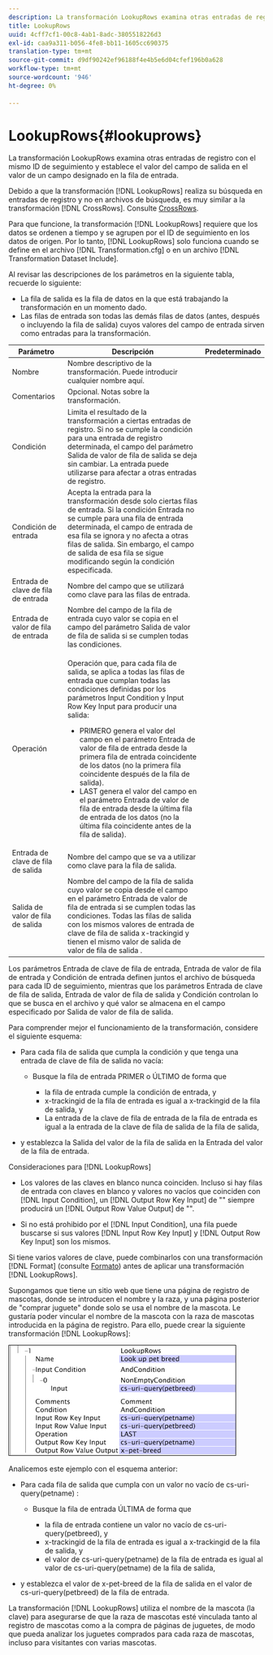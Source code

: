 ```yaml
---
description: La transformación LookupRows examina otras entradas de registro con el mismo ID de seguimiento y establece el valor del campo de salida en el valor de un campo designado en la fila de entrada.
title: LookupRows
uuid: 4cff7cf1-00c8-4ab1-8adc-3805518226d3
exl-id: caa9a311-b056-4fe8-bb11-1605cc690375
translation-type: tm+mt
source-git-commit: d9df90242ef96188f4e4b5e6d04cfef196b0a628
workflow-type: tm+mt
source-wordcount: '946'
ht-degree: 0%

---
```


# LookupRows{#lookuprows}

La transformación LookupRows examina otras entradas de registro con el mismo ID de seguimiento y establece el valor del campo de salida en el valor de un campo designado en la fila de entrada.

Debido a que la transformación [!DNL LookupRows] realiza su búsqueda en entradas de registro y no en archivos de búsqueda, es muy similar a la transformación [!DNL CrossRows]. Consulte [CrossRows](../../../../../home/c-dataset-const-proc/c-data-trans/c-transf-types/c-standard-transf/c-crossrows.md#concept-fcace08804f54db397ed631cc13ff4f2).

Para que funcione, la transformación [!DNL LookupRows] requiere que los datos se ordenen a tiempo y se agrupen por el ID de seguimiento en los datos de origen. Por lo tanto, [!DNL LookupRows] solo funciona cuando se define en el archivo [!DNL Transformation.cfg] o en un archivo [!DNL Transformation Dataset Include].

Al revisar las descripciones de los parámetros en la siguiente tabla, recuerde lo siguiente:

* La fila de salida es la fila de datos en la que está trabajando la transformación en un momento dado.
* Las filas de entrada son todas las demás filas de datos (antes, después o incluyendo la fila de salida) cuyos valores del campo de entrada sirven como entradas para la transformación.

<table id="table_AB68A89ECD5C45F39B8433F994BBD7D8"> 
 <thead> 
  <tr> 
   <th colname="col1" class="entry"> Parámetro </th> 
   <th colname="col2" class="entry"> Descripción </th> 
   <th colname="col3" class="entry"> Predeterminado </th> 
  </tr> 
 </thead>
 <tbody> 
  <tr> 
   <td colname="col1"> Nombre </td> 
   <td colname="col2"> Nombre descriptivo de la transformación. Puede introducir cualquier nombre aquí. </td> 
   <td colname="col3"> </td> 
  </tr> 
  <tr> 
   <td colname="col1"> Comentarios </td> 
   <td colname="col2"> Opcional. Notas sobre la transformación. </td> 
   <td colname="col3"> </td> 
  </tr> 
  <tr> 
   <td colname="col1"> Condición </td> 
   <td colname="col2"> Limita el resultado de la transformación a ciertas entradas de registro. Si no se cumple la condición para una entrada de registro determinada, el campo del parámetro Salida de valor de fila de salida se deja sin cambiar. La entrada puede utilizarse para afectar a otras entradas de registro. </td> 
   <td colname="col3"> </td> 
  </tr> 
  <tr> 
   <td colname="col1"> Condición de entrada </td> 
   <td colname="col2">Acepta la entrada para la transformación desde solo ciertas filas de entrada. Si la condición <span class="wintitle"> Entrada</span> no se cumple para una fila de entrada determinada, el campo de entrada de esa fila se ignora y no afecta a otras filas de salida. Sin embargo, el campo de salida de esa fila se sigue modificando según la condición especificada. </td> 
   <td colname="col3"> </td> 
  </tr> 
  <tr> 
   <td colname="col1"> Entrada de clave de fila de entrada </td> 
   <td colname="col2"> Nombre del campo que se utilizará como clave para las filas de entrada. </td> 
   <td colname="col3"> </td> 
  </tr> 
  <tr> 
   <td colname="col1"> Entrada de valor de fila de entrada </td> 
   <td colname="col2"> Nombre del campo de la fila de entrada cuyo valor se copia en el campo del parámetro Salida de valor de fila de salida si se cumplen todas las condiciones. </td> 
   <td colname="col3"> </td> 
  </tr> 
  <tr> 
   <td colname="col1"> Operación </td> 
   <td colname="col2"> <p>Operación que, para cada fila de salida, se aplica a todas las filas de entrada que cumplan todas las condiciones definidas por los parámetros <span class="wintitle"> Input</span> Condition y Input Row Key Input para producir una salida: 
     <ul id="ul_16FB152CB558497794DDED72A2F05CDD"> 
      <li id="li_22DA9F814E4E42D0B21E90B63A2A7A0E"> PRIMERO genera el valor del campo en el parámetro Entrada de valor de fila de entrada desde la primera fila de entrada coincidente de los datos (no la primera fila coincidente después de la fila de salida). </li> 
      <li id="li_45E00C3DE0494A1CB5C09B942088F161"> LAST genera el valor del campo en el parámetro Entrada de valor de fila de entrada desde la última fila de entrada de los datos (no la última fila coincidente antes de la fila de salida). </li> 
     </ul> </p> </td> 
   <td colname="col3"> </td> 
  </tr> 
  <tr> 
   <td colname="col1"> Entrada de clave de fila de salida </td> 
   <td colname="col2"> Nombre del campo que se va a utilizar como clave para la fila de salida. </td> 
   <td colname="col3"> </td> 
  </tr> 
  <tr> 
   <td colname="col1"> Salida de valor de fila de salida </td> 
   <td colname="col2">Nombre del campo de la fila de salida cuyo valor se copia desde el campo en el parámetro Entrada de valor de fila de entrada si se cumplen todas las condiciones. Todas las filas de salida con los mismos valores de entrada de clave de fila de salida x-trackingid y <span class="wintitle"> </span>tienen el mismo valor de salida de valor de fila de salida <span class="wintitle"></span>. </td> 
   <td colname="col3"> </td> 
  </tr> 
 </tbody> 
</table>

Los parámetros Entrada de clave de fila de entrada, Entrada de valor de fila de entrada y Condición de entrada definen juntos el archivo de búsqueda para cada ID de seguimiento, mientras que los parámetros Entrada de clave de fila de salida, Entrada de valor de fila de salida y Condición controlan lo que se busca en el archivo y qué valor se almacena en el campo especificado por Salida de valor de fila de salida.

Para comprender mejor el funcionamiento de la transformación, considere el siguiente esquema:

* Para cada fila de salida que cumpla la condición y que tenga una entrada de clave de fila de salida no vacía:

   * Busque la fila de entrada PRIMER o ÚLTIMO de forma que

      * la fila de entrada cumple la condición de entrada, y
      * x-trackingid de la fila de entrada es igual a x-trackingid de la fila de salida, y
      * La entrada de la clave de fila de entrada de la fila de entrada es igual a la entrada de la clave de fila de salida de la fila de salida,

* y establezca la Salida del valor de la fila de salida en la Entrada del valor de la fila de entrada.

Consideraciones para [!DNL LookupRows]

* Los valores de las claves en blanco nunca coinciden. Incluso si hay filas de entrada con claves en blanco y valores no vacíos que coinciden con [!DNL Input Condition], un [!DNL Output Row Key Input] de &quot;&quot; siempre producirá un [!DNL Output Row Value Output] de &quot;&quot;.

* Si no está prohibido por el [!DNL Input Condition], una fila puede buscarse si sus valores [!DNL Input Row Key Input] y [!DNL Output Row Key Input] son los mismos.

Si tiene varios valores de clave, puede combinarlos con una transformación [!DNL Format] (consulte [Formato](../../../../../home/c-dataset-const-proc/c-data-trans/c-transf-types/c-standard-transf/c-format.md#concept-3de04869181e4694ab072b092186684b)) antes de aplicar una transformación [!DNL LookupRows].

Supongamos que tiene un sitio web que tiene una página de registro de mascotas, donde se introducen el nombre y la raza, y una página posterior de &quot;comprar juguete&quot; donde solo se usa el nombre de la mascota. Le gustaría poder vincular el nombre de la mascota con la raza de mascotas introducida en la página de registro. Para ello, puede crear la siguiente transformación [!DNL LookupRows]:

![](assets/cfg_TransformationType_LookupRows.png)

Analicemos este ejemplo con el esquema anterior:

* Para cada fila de salida que cumpla con un valor no vacío de cs-uri-query(petname) :

   * Busque la fila de entrada ÚLTIMA de forma que

      * la fila de entrada contiene un valor no vacío de cs-uri-query(petbreed), y
      * x-trackingid de la fila de entrada es igual a x-trackingid de la fila de salida, y
      * el valor de cs-uri-query(petname) de la fila de entrada es igual al valor de cs-uri-query(petname) de la fila de salida,

* y establezca el valor de x-pet-breed de la fila de salida en el valor de cs-uri-query(petbreed) de la fila de entrada.

La transformación [!DNL LookupRows] utiliza el nombre de la mascota (la clave) para asegurarse de que la raza de mascotas esté vinculada tanto al registro de mascotas como a la compra de páginas de juguetes, de modo que pueda analizar los juguetes comprados para cada raza de mascotas, incluso para visitantes con varias mascotas.
